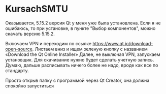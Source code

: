 # KursachSMTU

Оказывается, 5.15.2 версия Qt у меня уже была установлена. Если я не ошибаюсь, то при установке, в пункте "Выбор компонентов", можно скачать версию 5.15.2.

Включаем VPN и переходим по ссылке https://www.qt.io/download-open-source. Листаем вниз и ищем зеленую кнопку с названием «Download the Qt Online Installer» Далее, не выключая VPN, запускаем установщик. Для скачивание нужно будет сделать учетную запись. Думаю, дальше расписывать ничего более не надо, вроде как все по стандарту.

Просто открыв папку с программой через Qt Creator, она должна спокойно запуститься
